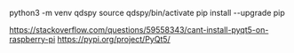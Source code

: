 
python3 -m venv qdspy
source qdspy/bin/activate
pip install --upgrade pip

https://stackoverflow.com/questions/59558343/cant-install-pyqt5-on-raspberry-pi
https://pypi.org/project/PyQt5/
